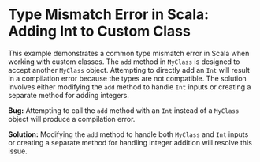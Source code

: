 # Type Mismatch Error in Scala: Adding Int to Custom Class
This example demonstrates a common type mismatch error in Scala when working with custom classes.  The `add` method in `MyClass` is designed to accept another `MyClass` object.  Attempting to directly add an `Int` will result in a compilation error because the types are not compatible.  The solution involves either modifying the `add` method to handle `Int` inputs or creating a separate method for adding integers.

**Bug:**
Attempting to call the `add` method with an `Int` instead of a `MyClass` object will produce a compilation error.

**Solution:**
Modifying the `add` method to handle both `MyClass` and `Int` inputs or creating a separate method for handling integer addition will resolve this issue.
